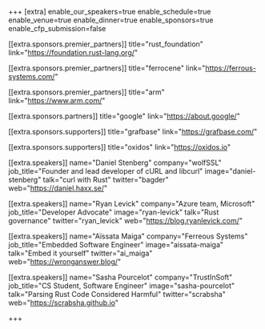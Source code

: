 +++
[extra]
	enable_our_speakers=true
	enable_schedule=true
	enable_venue=true
	enable_dinner=true
	enable_sponsors=true
	enable_cfp_submission=false

[[extra.sponsors.premier_partners]]
	title="rust_foundation"
	link="https://foundation.rust-lang.org/"

[[extra.sponsors.premier_partners]]
	title="ferrocene"
	link="https://ferrous-systems.com/"

[[extra.sponsors.premier_partners]]
	title="arm"
	link="https://www.arm.com/"

[[extra.sponsors.partners]]
	title="google"
	link="https://about.google/"

[[extra.sponsors.supporters]]
	title="grafbase"
	link="https://grafbase.com/"

[[extra.sponsors.supporters]]
	title="oxidos"
	link="https://oxidos.io"

[[extra.speakers]]
	name="Daniel Stenberg"
	company="wolfSSL"
	job_title="Founder and lead developer of cURL and libcurl"
	image="daniel-stenberg"
	talk="curl with Rust"
	twitter="bagder"
	web="https://daniel.haxx.se/"

[[extra.speakers]]
	name="Ryan Levick"
	company="Azure team, Microsoft"
	job_title="Developer Advocate"
	image="ryan-levick"
	talk="Rust governance"
	twitter="ryan_levick"
	web="https://blog.ryanlevick.com/"

[[extra.speakers]]
	name="Aïssata Maiga"
	company="Ferreous Systems"
	job_title="Embedded Software Engineer"
	image="aissata-maiga"
	talk="Embed it yourself"
	twitter="ai_maiga"
	web="https://wronganswer.blog/"

[[extra.speakers]]
	name="Sasha Pourcelot"
	company="TrustInSoft"
	job_title="CS Student, Software Engineer"
	image="sasha-pourcelot"
	talk="Parsing Rust Code Considered Harmful"
	twitter="scrabsha"
	web="https://scrabsha.github.io"

+++
